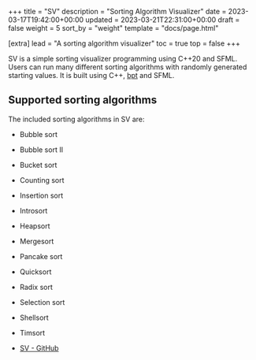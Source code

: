 +++
title = "SV"
description = "Sorting Algorithm Visualizer"
date = 2023-03-17T19:42:00+00:00
updated = 2023-03-21T22:31:00+00:00
draft = false
weight = 5
sort_by = "weight"
template = "docs/page.html"

[extra]
lead = "A sorting algorithm visualizer"
toc = true
top = false
+++

SV is a simple sorting visualizer programming using C++20 and SFML. Users can run many different sorting algorithms with randomly generated starting values. It is built using C++, [bpt](https://bpt.pizza/docs/latest/index.html) and SFML.

## Supported sorting algorithms

The included sorting algorithms in SV are:

- Bubble sort
- Bubble sort II
- Bucket sort
- Counting sort
- Insertion sort
- Introsort
- Heapsort
- Mergesort
- Pancake sort
- Quicksort
- Radix sort
- Selection sort
- Shellsort
- Timsort

- [SV - GitHub](https://github.com/oraqlle/sorting-visualizer)
